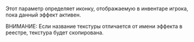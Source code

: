 Этот параметр определяет иконку, отображаемую в инвентаре игрока, пока данный эффект активен.

ВНИМАНИЕ: Если название текстуры отличается от имени эффекта в реестре, текстура будет скопирована.